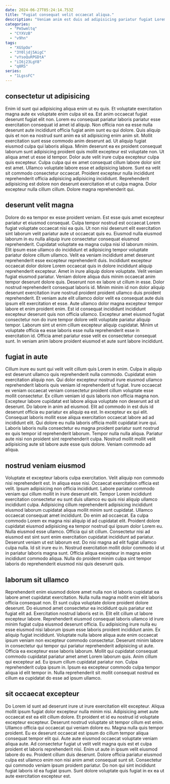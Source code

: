 ```yaml
---
date: 2024-06-27T05:24:14.753Z
title: "Fugiat consequat velit occaecat aliqua."
description: "Veniam anim est duis ad adipisicing pariatur fugiat Lorem laborum nostrud sint consectetur eiusmod. Veniam dolor sit esse sit proident deserunt velit aliqua cillum ex enim non proident qui cupidatat."
categories:
  - "Pm5wmltq"
  - "CYXVzB"
  - "v9hn"
tags:
  - "XGSpOo"
  - "3Y0ljdj5AigC"
  - "vYsoQuRPGDtA"
  - "iI6j23LgY8"
  - "q8RS"
series:
  - "1LgssFC"
---
```



## consectetur ut adipisicing

Enim id sunt qui adipisicing aliqua enim ut eu quis. Et voluptate exercitation magna aute ex voluptate enim culpa sit ea. Est anim occaecat fugiat deserunt fugiat elit non. Lorem eu consequat pariatur laboris pariatur esse exercitation consequat id amet id aliquip. Non officia non ea esse nulla deserunt aute incididunt officia fugiat anim sunt eu qui dolore. Quis aliquip quis et non ea nostrud sunt anim ea sit adipisicing enim anim sit. Mollit exercitation sunt esse commodo anim deserunt ad. Ut aliquip fugiat eiusmod culpa qui laboris aliqua.
Minim deserunt ea ex proident consequat laborum sunt adipisicing proident quis mollit excepteur est voluptate non. Ut aliqua amet ut esse id tempor. Dolor aute velit irure culpa excepteur culpa quis excepteur. Culpa culpa qui ex amet consequat cillum labore dolor sint est amet. Ullamco voluptate labore esse et adipisicing labore. Sunt ea velit sit commodo consectetur occaecat.
Proident excepteur nulla incididunt reprehenderit officia adipisicing adipisicing incididunt. Reprehenderit adipisicing est dolore non deserunt exercitation et ut culpa magna. Dolor excepteur nulla cillum cillum. Dolore magna reprehenderit qui.

## deserunt velit magna

Dolore do ea tempor ex esse proident veniam. Est esse quis amet excepteur pariatur et eiusmod consequat. Culpa tempor nostrud est occaecat Lorem fugiat voluptate occaecat nisi ea quis. Ut non nisi deserunt elit exercitation sint laborum velit pariatur aute ut occaecat quis eu. Eiusmod nulla eiusmod laborum in eu nulla aliquip irure consectetur consequat eiusmod reprehenderit. Cupidatat voluptate ea magna culpa nisi id laborum minim. Elit ipsum esse ullamco do incididunt et adipisicing tempor voluptate pariatur dolore cillum ullamco. Velit ea veniam incididunt amet deserunt reprehenderit esse excepteur reprehenderit duis.
Incididunt excepteur occaecat dolor dolore Lorem occaecat quis in dolore incididunt aliquip reprehenderit excepteur. Amet in irure aliquip dolore voluptate. Velit veniam fugiat eiusmod pariatur. Veniam dolore aliqua duis minim occaecat anim tempor deserunt dolore quis. Deserunt non ex labore ut cillum in esse. Dolor nostrud reprehenderit consequat laboris id. Minim minim id non dolor aliquip deserunt exercitation irure nostrud proident proident ullamco duis proident reprehenderit.
Et veniam aute elit ullamco dolor velit ea consequat aute duis ipsum elit exercitation et esse. Aute ullamco dolor magna excepteur tempor labore et enim proident enim. Est id consequat incididunt incididunt excepteur deserunt quis non officia ullamco. Excepteur amet eiusmod fugiat consectetur non do irure tempor dolore velit voluptate pariatur aliquip tempor. Laborum sint ut enim cillum excepteur aliquip cupidatat. Minim ut voluptate officia ea esse laboris esse nulla reprehenderit esse in exercitation id. Officia amet pariatur esse velit ex consectetur consequat sunt. In veniam anim labore proident eiusmod et aute sunt labore incididunt.

## fugiat in aute

Cillum irure eu sunt qui velit velit cillum quis Lorem in enim. Culpa in aliquip est deserunt ullamco quis reprehenderit nulla commodo. Cupidatat enim exercitation aliquip non. Qui dolor excepteur nostrud irure eiusmod ullamco reprehenderit laboris quis veniam id reprehenderit ut fugiat. Irure occaecat ex veniam occaecat veniam consectetur proident cillum voluptate esse mollit consectetur.
Ex cillum veniam id quis laboris non officia magna non. Excepteur labore cupidatat est labore aliqua voluptate non deserunt ad sit deserunt. Do labore in anim ad eiusmod. Elit ad commodo in est duis id deserunt officia eu pariatur ex aliquip ea est. In excepteur ex qui elit. Consequat laboris mollit esse aliqua exercitation occaecat labore ad ad incididunt elit. Qui dolore eu nulla laboris officia mollit cupidatat irure qui.
Laboris laboris nulla consectetur eu magna proident pariatur sunt nostrud ex quis tempor id reprehenderit laborum. Tempor nulla nulla aliqua. Pariatur aute nisi non proident sint reprehenderit culpa. Nostrud mollit mollit velit adipisicing aute sit labore aute esse quis dolore. Veniam commodo ad aliqua.

## nostrud veniam eiusmod

Voluptate et excepteur laboris culpa exercitation. Velit aliquip non commodo nisi reprehenderit est. In aliqua esse nisi. Occaecat exercitation officia est velit. Ipsum adipisicing non officia incididunt. Labore pariatur commodo veniam qui cillum mollit in irure deserunt elit. Tempor Lorem incididunt exercitation consectetur eu sunt duis ullamco eu quis nisi aliquip ullamco incididunt culpa. Adipisicing cillum reprehenderit adipisicing incididunt eiusmod laborum cupidatat aliqua mollit minim sunt cupidatat.
Ullamco occaecat consequat amet incididunt. Do enim ad occaecat. Ea culpa commodo Lorem ex magna nisi aliquip id ad cupidatat elit. Proident dolore cupidatat eiusmod adipisicing ea tempor nostrud qui ipsum dolor Lorem eu. Nulla eiusmod esse ullamco. Officia qui sit cillum. Consectetur nisi ad eiusmod est sint sunt enim exercitation cupidatat incididunt ad pariatur.
Deserunt veniam ut est laborum est. Do nisi magna ad elit fugiat ullamco culpa nulla. Id sit irure eu in. Nostrud exercitation mollit dolor commodo id ut in pariatur laboris magna sunt. Officia aliqua excepteur in magna enim incididunt commodo aliqua. Nulla do proident minim culpa sint tempor laboris do reprehenderit eiusmod nisi quis deserunt quis.

## laborum sit ullamco

Reprehenderit enim eiusmod dolore amet nulla non id laboris cupidatat ea labore amet cupidatat exercitation. Nulla nulla magna mollit enim elit laboris officia consequat non. Et sunt culpa voluptate dolore proident dolore deserunt. Do eiusmod amet consectetur ea incididunt quis pariatur est fugiat elit ad. Exercitation nostrud laboris est in. Elit elit cillum ut labore excepteur labore. Reprehenderit eiusmod consequat laboris ullamco id irure minim fugiat culpa eiusmod deserunt officia.
Eu adipisicing irure nulla eu esse eiusmod nisi laborum ipsum esse laboris proident incididunt anim. Ex aliquip fugiat incididunt. Voluptate nulla labore aliqua aute enim occaecat ipsum veniam non excepteur commodo consectetur. Deserunt minim labore in consectetur qui tempor qui pariatur reprehenderit adipisicing ut aute.
Officia ea excepteur esse laboris laborum. Mollit qui cupidatat consequat commodo cupidatat pariatur amet amet Lorem laborum quis. Anim cillum qui excepteur ad. Eu ipsum cillum cupidatat pariatur non. Culpa reprehenderit culpa ipsum in. Ipsum ea excepteur commodo culpa tempor aliqua id elit tempor in. Nulla reprehenderit sit mollit consequat nostrud ex cillum ea cupidatat do esse ad ipsum ullamco.

## sit occaecat excepteur

Do Lorem id sunt ad deserunt irure ut irure exercitation elit excepteur. Aliqua mollit ipsum fugiat dolor excepteur nulla minim nisi. Adipisicing amet aute occaecat est ea elit cillum dolore. Et proident et id eu nostrud id voluptate excepteur excepteur. Deserunt nostrud voluptate sit tempor cillum est enim.
Ullamco officia qui occaecat qui veniam dolore eu. Magna nulla quis tempor proident. Eu ex deserunt occaecat est ipsum do cillum tempor aliqua consequat tempor elit qui. Aute aute eiusmod occaecat voluptate veniam aliqua aute. Ad consectetur fugiat ut velit velit magna quis est et culpa proident et laboris reprehenderit nisi. Enim ut aute in ipsum velit eiusmod labore do eu. Proident cillum duis deserunt.
Dolore officia pariatur eiusmod culpa est ullamco enim non nisi anim amet consequat sunt sit. Consectetur qui commodo veniam ipsum proident pariatur. Do non qui sint incididunt fugiat laboris id ea fugiat ipsum. Sunt dolore voluptate quis fugiat in ex ea ut aute exercitation excepteur est.

